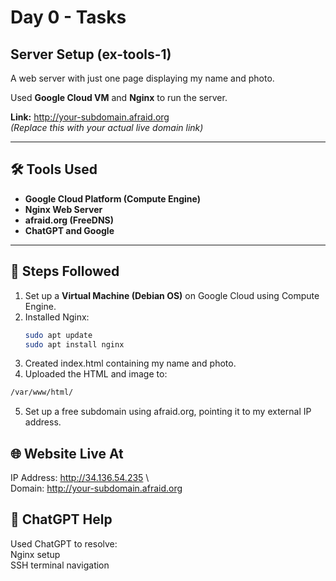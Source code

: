 # Day 0 - Tasks

## Server Setup (ex-tools-1)

A web server with just one page displaying my name and photo.

Used **Google Cloud VM** and **Nginx** to run the server.

**Link:** http://your-subdomain.afraid.org  
*(Replace this with your actual live domain link)*

---

## 🛠️ Tools Used

- **Google Cloud Platform (Compute Engine)**
- **Nginx Web Server**
- **afraid.org (FreeDNS)**
- **ChatGPT and Google** 

---

## 🧭 Steps Followed

1. Set up a **Virtual Machine (Debian OS)** on Google Cloud using Compute Engine.
2. Installed Nginx:
   ```bash
   sudo apt update
   sudo apt install nginx
   ```
3. Created index.html containing my name and photo.
4. Uploaded the HTML and image to:

```bash
/var/www/html/
```
5. Set up a free subdomain using afraid.org, pointing it to my external IP address.

## 🌐 Website Live At
IP Address: http://34.136.54.235 \	
Domain: http://your-subdomain.afraid.org

## 🤖 ChatGPT Help
Used ChatGPT to resolve: \
Nginx setup\
SSH terminal navigation

